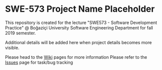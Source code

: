 # SWE-573 Project Name Placeholder
This repository is created for the lecture "SWE573 - Software Development Practice" @ Boğaziçi University Software Engineering Department for fall 2019 semester.

Additional details will be added here when project details becomes more visible.

Please head to the [Wiki](https://github.com/sinag/SWE-573/wiki) pages for more information
Please refer to the [Issues](https://github.com/sinag/SWE-573/issues) page for task/bug tracking
